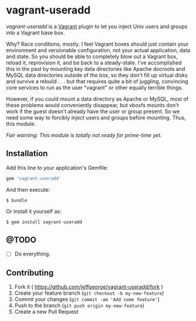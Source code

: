 # vagrant-useradd

_vagrant-useradd_ is a [Vagrant](http://vagrantup.com/) plugin to let you inject Unix users and groups into a Vagrant base box.

Why? Race conditions, mostly. I feel Vagrant boxes should just contain your environment and versionable configuration, not your actual application, data and state. So you should be able to completely blow out a Vagrant box, reload it, reprovision it, and be back to a steady-state. I've accomplished this in the past by mounting key data directories like Apache docroots and MySQL data directories outside of the box, so they don't fill up virtual disks and survive a rebuild . . . but that requires quite a bit of juggling, convincing core services to run as the user "vagrant" or other equally terrible things.

However, if you could mount a data directory as Apache or MySQL, most of these problems would conveniently disappear, but vboxfs mounts don't work if the guest doesn't already have the user or group present. So we need some way to forcibly inject users and groups before mounting. Thus, this module.

_Fair warning: This module is totally not ready for prime-time yet._

## Installation

Add this line to your application's Gemfile:

```ruby
gem 'vagrant-useradd'
```

And then execute:

    $ bundle

Or install it yourself as:

    $ gem install vagrant-useradd

## @TODO
- [ ] Do everything.

## Contributing

1. Fork it ( https://github.com/jeffgeorge/vagrant-useradd/fork )
2. Create your feature branch (`git checkout -b my-new-feature`)
3. Commit your changes (`git commit -am 'Add some feature'`)
4. Push to the branch (`git push origin my-new-feature`)
5. Create a new Pull Request

